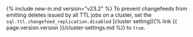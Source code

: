 {% include new-in.md version="v23.2" %} To prevent changefeeds from emitting deletes issued by all TTL jobs on a cluster, set the `sql.ttl.changefeed_replication.disabled` [cluster setting]({% link {{ page.version.version }}/cluster-settings.md %}) to `true`.
